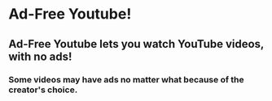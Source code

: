 # Ad-Free Youtube!
## Ad-Free Youtube lets you watch YouTube videos, with no ads!
### Some videos may have ads no matter what because of the creator's choice.
